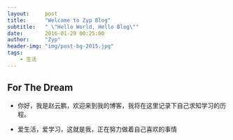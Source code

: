 ```yaml
---
layout:     post
title:      "Welcome to Zyp Blog"
subtitle:   " \"Hello World, Hello Blog\""
date:       2016-01-29 00:25:00
author:     "Zyp"
header-img: "img/post-bg-2015.jpg"
tags:
    - 生活
---
```


## For The Dream

* 你好，我是赵云鹏，欢迎来到我的博客，我将在这里记录下自己求知学习的历程。

* 爱生活，爱学习，这就是我，正在努力做着自己喜欢的事情


